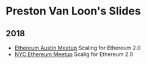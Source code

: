 # Preston Van Loon's Slides

## 2018

- [Ethereum Austin Meetup](https://docs.google.com/presentation/d/1CH8dNQBqSVPfiFLJDeJPu-afmiwvcvpL06YOKyCNnOA) Scaling for Ethereum 2.0
- [NYC Ethereum Meetup](https://docs.google.com/presentation/d/191WKjw5LNWurZdNMPlwZkks5kgMbdh_x_caAK-P9VaU/edit?usp=sharing) Scalig for Ethereum 2.0
